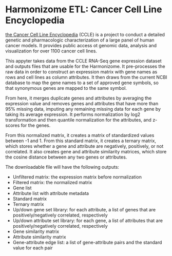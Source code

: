 # Harmonizome ETL: Cancer Cell Line Encyclopedia

[the Cancer Cell Line Encyclopedia](https://portals.broadinstitute.org/ccle) (CCLE) is a project to conduct a detailed genetic and pharmacologic characterization of a large panel of human cancer models. It provides public access ot genomic data, analysis and visualization for over 1100 cancer cell lines.

This appyter takes data from the CCLE RNA-Seq gene expression dataset and outputs files that are usable for the Harmonizome. It pre-processes the raw data  in order to construct an expression matrix with gene names as rows and cell lines as column attributes. It then draws from the current NCBI database to map the gene names to a set of approved gene symbols, so that synonymous genes are mapped to the same symbol. 

From here, it merges duplicate genes and attributes by averaging the expression value and removes genes and attributes that have more than 95% missing data, imputing any remaining missing data for each gene by taking its average expression. It performs normalization by log2 transformation and then quantile normalization for the attributes, and z-scores for the genes.

From this normalized matrix, it creates a matrix of standardized values between -1 and 1. From this standard matrix, it creates a ternary matrix, which stores whether a gene and attribute are negatively, positively, or not correlated. It also creates gene and attribute similarity matrices, which store the cosine distance between any two genes or attributes.

The downloadable file will have the following outputs:
* Unfiltered matrix: the expression matrix before normalization
* Filtered matrix: the normalized matrix
* Gene list
* Attribute list with attribute metadata
* Standard matrix
* Ternary matrix
* Up/down gene set library: for each attribute, a list of genes that are positively/negatively correlated, respectively
* Up/down attribute set library: for each gene, a list of attributes that are positively/negatively correlated, respectively
* Gene similarity matrix
* Attribute similarity matrix
* Gene-attribute edge list: a list of gene-attribute pairs and the standard value for each pair 
